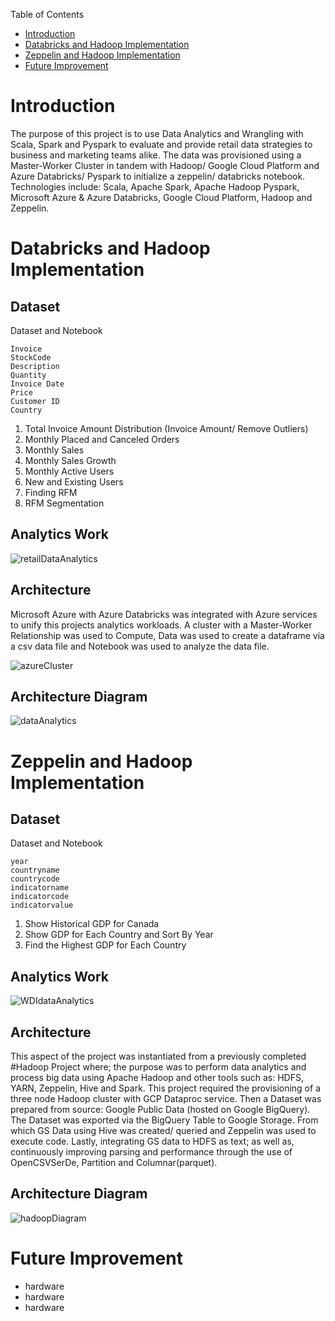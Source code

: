 Table of Contents

* [Introduction](#introduction)
* [Databricks and Hadoop Implementation](#databricks-and-hadoop-implementation)
* [Zeppelin and Hadoop Implementation](#zeppelin-and-hadoop-implementation)
* [Future Improvement](#future-improvement)


# Introduction
The purpose of this project is to use Data Analytics and Wrangling with Scala, Spark and Pyspark to evaluate and provide retail data strategies to business and marketing teams alike. The data was provisioned using a Master-Worker Cluster in tandem with Hadoop/ Google Cloud Platform and Azure Databricks/ Pyspark to initialize a zeppelin/ databricks notebook. Technologies include: Scala, Apache Spark, Apache Hadoop Pyspark, Microsoft Azure & Azure Databricks, Google Cloud Platform, Hadoop and Zeppelin.


# Databricks and Hadoop Implementation


## Dataset

Dataset and Notebook


```
Invoice
StockCode
Description
Quantity
Invoice Date
Price
Customer ID
Country
```
1. Total Invoice Amount Distribution (Invoice Amount/ Remove Outliers)
2. Monthly Placed and Canceled Orders
3. Monthly Sales
4. Monthly Sales Growth
5. Monthly Active Users
6. New and Existing Users
7. Finding RFM
8. RFM Segmentation



## Analytics Work
![retailDataAnalytics](assets/Retail_Data_Analytics_ScreenCapture.png)


## Architecture

Microsoft Azure with Azure Databricks was integrated with Azure services to unify this projects analytics workloads. A cluster with a Master-Worker Relationship was used to Compute, Data was used to create a dataframe via a csv data file and Notebook was used to analyze the data file.

![azureCluster](assets/azureCluster.png)

## Architecture Diagram
![dataAnalytics](assets/dataAnalytics.png)


# Zeppelin and Hadoop Implementation


## Dataset

Dataset and Notebook

```
year			
countryname		
countrycode		
indicatorname		
indicatorcode		
indicatorvalue		
```
1. Show Historical GDP for Canada
2. Show GDP for Each Country and Sort By Year
3. Find the Highest GDP for Each Country


## Analytics Work
![WDIdataAnalytics](assets/WDI_Data_Analytics.png)


## Architecture
This aspect of the project was instantiated from a previously completed #Hadoop Project where; the purpose was to perform data analytics and process big data using Apache Hadoop and other tools such as: HDFS, YARN, Zeppelin, Hive and Spark. This project required the provisioning of a three node Hadoop cluster with GCP Dataproc service. Then a Dataset was prepared from source: Google Public Data (hosted on Google BigQuery). The Dataset was exported via the BigQuery Table to Google Storage. From which GS Data using Hive was created/ queried and Zeppelin was used to execute code. Lastly, integrating GS data to HDFS as text; as well as, continuously improving parsing and performance through the use of OpenCSVSerDe, Partition and Columnar(parquet).


## Architecture Diagram
![hadoopDiagram](assets/hadoopDiagram.png)


# Future Improvement
- hardware 
- hardware
- hardware
